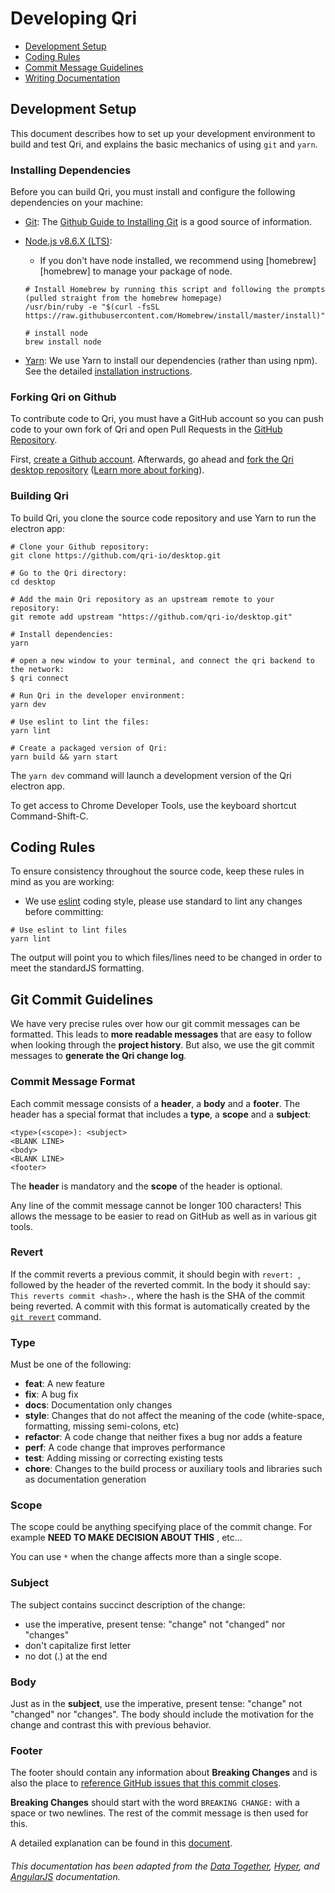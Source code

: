 # Developing Qri

* [Development Setup](#setup)
* [Coding Rules](#rules)
* [Commit Message Guidelines](#commits)
* [Writing Documentation](#documentation)

## <a name="setup"> Development Setup

This document describes how to set up your development environment to build and test Qri, and
explains the basic mechanics of using `git` and `yarn`.

### Installing Dependencies

Before you can build Qri, you must install and configure the following dependencies on your
machine:

* [Git](http://git-scm.com/): The [Github Guide to
  Installing Git][git-setup] is a good source of information.

* [Node.js v8.6.X (LTS)](http://nodejs.org): 
    * If you don't have node installed, we recommend using [homebrew][homebrew] to manage your package of node.

    ```shell
    # Install Homebrew by running this script and following the prompts (pulled straight from the homebrew homepage)
    /usr/bin/ruby -e "$(curl -fsSL https://raw.githubusercontent.com/Homebrew/install/master/install)"

    # install node
    brew install node 
    ```

* [Yarn](https://yarnpkg.com): We use Yarn to install our dependencies
  (rather than using npm). See the detailed [installation instructions][yarn-install].

### Forking Qri on Github

To contribute code to Qri, you must have a GitHub account so you can push code to your own
fork of Qri and open Pull Requests in the [GitHub Repository][github].

First, [create a Github account](https://github.com/signup/free).
Afterwards, go ahead and
[fork the Qri desktop repository](https://github.com/qri-io/desktop/fork) ([Learn more about forking](http://help.github.com/forking)).


### Building Qri

To build Qri, you clone the source code repository and use Yarn to run the electron app:

```shell
# Clone your Github repository:
git clone https://github.com/qri-io/desktop.git

# Go to the Qri directory:
cd desktop

# Add the main Qri repository as an upstream remote to your repository:
git remote add upstream "https://github.com/qri-io/desktop.git"

# Install dependencies:
yarn

# open a new window to your terminal, and connect the qri backend to the network:
$ qri connect

# Run Qri in the developer environment:
yarn dev

# Use eslint to lint the files:
yarn lint

# Create a packaged version of Qri:
yarn build && yarn start
```

The `yarn dev` command will launch a development version of the Qri electron app.

To get access to Chrome Developer Tools, use the keyboard shortcut Command-Shift-C.



## <a name="rules"></a> Coding Rules

To ensure consistency throughout the source code, keep these rules in mind as you are working:

* We use [eslint](style) coding style, please use standard to lint any changes before committing:

```shell
# Use eslint to lint files
yarn lint
```

The output will point you to which files/lines need to be changed in order to meet the standardJS formatting.

## <a name="commits"></a> Git Commit Guidelines

We have very precise rules over how our git commit messages can be formatted.  This leads to **more
readable messages** that are easy to follow when looking through the **project history**.  But also,
we use the git commit messages to **generate the Qri change log**.

### Commit Message Format
Each commit message consists of a **header**, a **body** and a **footer**.  The header has a special
format that includes a **type**, a **scope** and a **subject**:

```
<type>(<scope>): <subject>
<BLANK LINE>
<body>
<BLANK LINE>
<footer>
```

The **header** is mandatory and the **scope** of the header is optional.

Any line of the commit message cannot be longer 100 characters! This allows the message to be easier
to read on GitHub as well as in various git tools.

### Revert
If the commit reverts a previous commit, it should begin with `revert: `, followed by the header
of the reverted commit.
In the body it should say: `This reverts commit <hash>.`, where the hash is the SHA of the commit
being reverted.
A commit with this format is automatically created by the [`git revert`][git-revert] command.

### Type
Must be one of the following:

* **feat**: A new feature
* **fix**: A bug fix
* **docs**: Documentation only changes
* **style**: Changes that do not affect the meaning of the code (white-space, formatting, missing
  semi-colons, etc)
* **refactor**: A code change that neither fixes a bug nor adds a feature
* **perf**: A code change that improves performance
* **test**: Adding missing or correcting existing tests
* **chore**: Changes to the build process or auxiliary tools and libraries such as documentation
  generation

### Scope
The scope could be anything specifying place of the commit change. For example **NEED TO MAKE DECISION ABOUT THIS** , etc...

You can use `*` when the change affects more than a single scope.

### Subject
The subject contains succinct description of the change:

* use the imperative, present tense: "change" not "changed" nor "changes"
* don't capitalize first letter
* no dot (.) at the end

### Body
Just as in the **subject**, use the imperative, present tense: "change" not "changed" nor "changes".
The body should include the motivation for the change and contrast this with previous behavior.

### Footer
The footer should contain any information about **Breaking Changes** and is also the place to
[reference GitHub issues that this commit closes][closing-issues].

**Breaking Changes** should start with the word `BREAKING CHANGE:` with a space or two newlines.
The rest of the commit message is then used for this.

A detailed explanation can be found in this [document][commit-message-format].


[closing-issues]: https://help.github.com/articles/closing-issues-via-commit-messages/
[commit-message-format]: https://docs.google.com/document/d/1QrDFcIiPjSLDn3EL15IJygNPiHORgU1_OOAqWjiDU5Y/edit#
[git-revert]: https://git-scm.com/docs/git-revert
[git-setup]: https://help.github.com/articles/set-up-git
[github]: https://github.com/qri-io/desktop
[style]: https://eslint.org/
[yarn-install]: https://yarnpkg.com/en/docs/install


###### This documentation has been adapted from the [Data Together](https://github.com/datatogether/datatogether), [Hyper](https://github.com/zeit/hyper), and [AngularJS](https://github.com/angular/angularJS) documentation.
